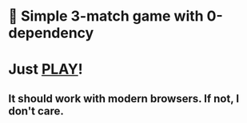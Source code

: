 # 🚀 Simple 3-match game with 0-dependency

# Just [PLAY](/dist/index.html)!

## It should work with modern browsers. If not, I don't care.
